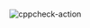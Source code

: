 # 
![cppcheck-action](https://github.com/stepin105005/1/workflows/cppcheck-action/badge.svg?branch=master)
